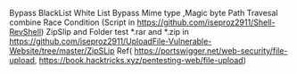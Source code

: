 Bypass BlackList White List 
Bypass Mime type ,Magic byte 
Path Travesal combine Race Condition (Script in https://github.com/iseproz2911/Shell-RevShell)
ZipSlip and Folder test *.rar and *.zip in https://github.com/iseproz2911/UploadFile-Vulnerable-Website/tree/master/ZipSLip
Ref( https://portswigger.net/web-security/file-upload, https://book.hacktricks.xyz/pentesting-web/file-upload)
